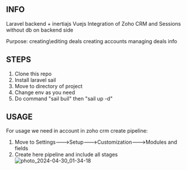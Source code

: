 ## INFO

Laravel backend + inertiajs Vuejs
Integration of Zoho CRM and Sessions without db on backend side

Purpose:
creating\editing deals
creating accounts
managing deals info 

## STEPS

1) Clone this repo
2) Install laravel sail
3) Move to directory of project
4) Change env as you need
5) Do command "sail buil" then "sail up -d"

## USAGE

For usage we need in account in zoho crm create pipeline:

1) Move to Settings--->Setup--->Customization--->Modules and fields
2) Create here pipeline and include all stages
![photo_2024-04-30_01-34-18](https://github.com/xmdn/zoho-proj/assets/16866473/29db2f7b-0728-4b93-b955-1e37da8a7b71)
